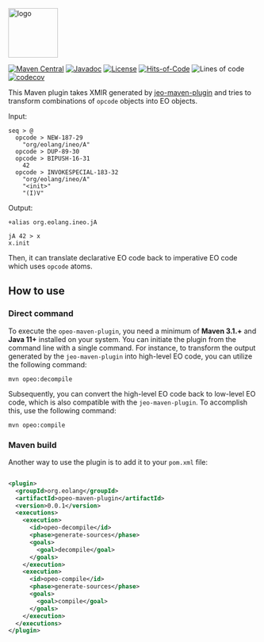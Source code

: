 <img alt="logo" src="https://www.objectionary.com/cactus.svg" height="100px" />

[![Maven Central](https://img.shields.io/maven-central/v/org.eolang/opeo-maven-plugin.svg)](https://maven-badges.herokuapp.com/maven-central/org.eolang/opeo-maven-plugin)
[![Javadoc](http://www.javadoc.io/badge/org.eolang/opeo-maven-plugin.svg)](http://www.javadoc.io/doc/org.eolang/opeo-maven-plugin)
[![License](https://img.shields.io/badge/license-MIT-green.svg)](LICENSE.txt)
[![Hits-of-Code](https://hitsofcode.com/github/objectionary/opeo-maven-plugin?branch=master&label=Hits-of-Code)](https://hitsofcode.com/github/objectionary/opeo-maven-plugin/view?branch=master&label=Hits-of-Code)
![Lines of code](https://sloc.xyz/github/objectionary/opeo-maven-plugin)
[![codecov](https://codecov.io/gh/objectionary/opeo-maven-plugin/branch/master/graph/badge.svg)](https://codecov.io/gh/objectionary/opeo-maven-plugin)

This Maven plugin takes XMIR generated by [jeo-maven-plugin](https://github.com/objectionary/jeo-maven-plugin)
and tries to transform combinations of `opcode` objects into EO objects.

Input:

```
seq > @
  opcode > NEW-187-29
    "org/eolang/ineo/A"
  opcode > DUP-89-30
  opcode > BIPUSH-16-31
    42
  opcode > INVOKESPECIAL-183-32
    "org/eolang/ineo/A"
    "<init>"
    "(I)V"
```

Output:

```
+alias org.eolang.ineo.jA

jA 42 > x
x.init
```

Then, it can translate declarative EO code back to imperative EO code which
uses `opcode` atoms.

## How to use

### Direct command

To execute the `opeo-maven-plugin`, you need a minimum of **Maven 3.1.+** and **Java 11+** installed on your system.
You can initiate the plugin from the command line with a single command. For instance, to transform the output generated
by the `jeo-maven-plugin` into high-level EO code, you can utilize the following command:

```shell
mvn opeo:decompile
```

Subsequently, you can convert the high-level EO code back to low-level EO code, which is also compatible with the
`jeo-maven-plugin`. To accomplish this, use the following command:

```shell
mvn opeo:compile
```

### Maven build

Another way to use the plugin is to add it to your `pom.xml` file:

```xml

<plugin>
  <groupId>org.eolang</groupId>
  <artifactId>opeo-maven-plugin</artifactId>
  <version>0.0.1</version>
  <executions>
    <execution>
      <id>opeo-decompile</id>
      <phase>generate-sources</phase>
      <goals>
        <goal>decompile</goal>
      </goals>
    </execution>
    <execution>
      <id>opeo-compile</id>
      <phase>generate-sources</phase>
      <goals>
        <goal>compile</goal>
      </goals>
    </execution>
  </executions>
</plugin>
```
